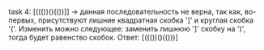 task 4:
[((())()(())]] -> данная последовательность не верна, так как, во-первых, присутствуют лишние квадратная скобка ']' и круглая скобка '('.
Изменить можно следующее: заменить лишнюю ']' скобку на ')', тогда будет равенство скобок.
Ответ: [((())()(()))]
